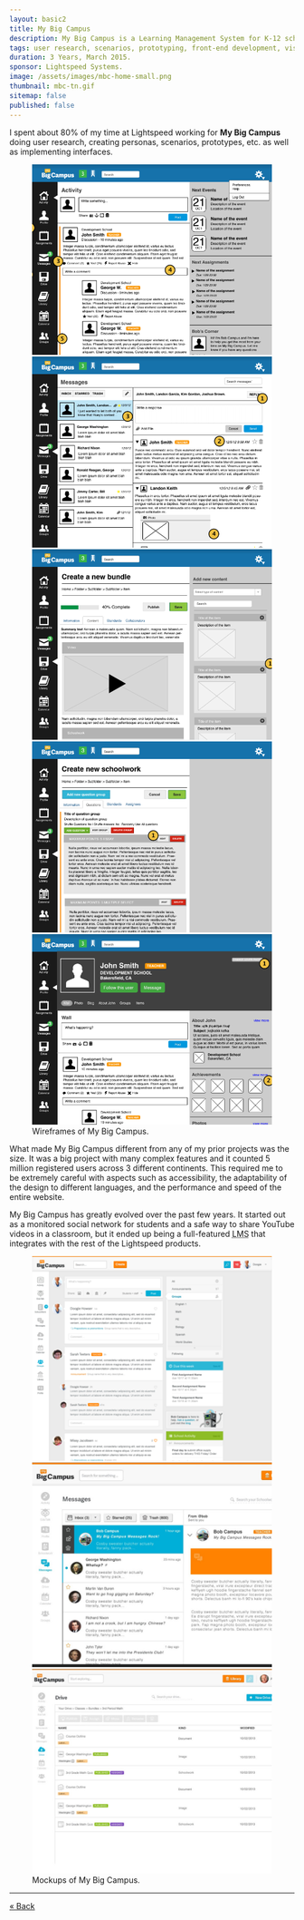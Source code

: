 ```yaml
---
layout: basic2
title: My Big Campus
description: My Big Campus is a Learning Management System for K-12 schools developed by Lightspeed Systems.
tags: user research, scenarios, prototyping, front-end development, visual design.
duration: 3 Years, March 2015.
sponsor: Lightspeed Systems.
image: /assets/images/mbc-home-small.png
thumbnail: mbc-tn.gif
sitemap: false
published: false
---
```

<script src="/assets/js/flickity.js"></script>

<p>I spent about 80% of my time at Lightspeed working for <strong>My Big Campus</strong> doing user research, creating personas, scenarios, prototypes, etc. as well as implementing interfaces.</p>

<figure>
  <div class="carousel" data-flickity='{ "imagesLoaded": true, "percentPosition": false }'>
    <img src="/assets/images/mbc_wire1.png" alt="Wireframe of My Big Campus">
    <img src="/assets/images/mbc_wire2.png" alt="Wireframe of My Big Campus">
    <img src="/assets/images/mbc_wire3.png" alt="Wireframe of My Big Campus">
    <img src="/assets/images/mbc_wire4.png" alt="Wireframe of My Big Campus">
    <img src="/assets/images/mbc_wire5.png" alt="Wireframe of My Big Campus">
  </div>
  <figcaption>Wireframes of My Big Campus.</figcaption>
</figure>

<p>What made My Big Campus different from any of my prior projects was the size. It was a big project with many complex features and it counted 5 million registered users across 3 different continents. This required me to be extremely careful with aspects such as accessibility, the adaptability of the design to different languages, and the performance and speed of the entire website.</p>

<p>My Big Campus has greatly evolved over the past few years. It started out as a monitored social network for students and a safe way to share YouTube videos in a classroom, but it ended up being a full-featured <acronym title="Learning Management System">LMS</acronym> that integrates with the rest of the Lightspeed products.</p>

<figure>
  <div class="carousel" data-flickity='{ "imagesLoaded": true, "percentPosition": false }'>
    <img src="/assets/images/mbc_mock1.png" alt="mockup of My Big Campus">
    <img src="/assets/images/mbc_mock2.png" alt="mockup of My Big Campus">
    <img src="/assets/images/mbc_mock3.png" alt="mockup of My Big Campus">
  </div>
  <figcaption>Mockups of My Big Campus.</figcaption>
</figure>
<hr>
<a class="px-5 text-sm no-underline justify-center bg-white/60 dark:bg-stone-800/90 ring-1 ring-stone-900/5 dark:ring-white/10 hover:ring-stone-900/20 dark:hover:ring-white/20 p-2 rounded-full transition duration-300 ease-in-out no-underline" href="/work/a288d20020c6de3a6926698a5b7f0a39adce6c79/index.html">« Back</a>

